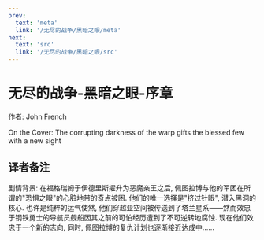 ```yaml
---
prev:
  text: 'meta'
  link: '/无尽的战争/黑暗之眼/meta'
next:
  text: 'src'
  link: '/无尽的战争/黑暗之眼/src'
---
```


# 无尽的战争-黑暗之眼-序章

作者: John French

On the Cover: The corrupting darkness of the warp gifts the blessed few with a new sight

## 译者备注

剧情背景: 在福格瑞姆于伊德里斯擢升为恶魔亲王之后, 佩图拉博与他的军团在所谓的"恐惧之眼"的心脏地带的奇点被困. 他们的唯一选择是"挤过针眼", 潜入黑洞的核心. 也许是纯粹的运气使然, 他们穿越亚空间被传送到了塔兰星系——然而效忠于钢铁勇士的导航员舰船因其之前的可怕经历遭到了不可逆转地腐蚀. 现在他们效忠于一个新的志向, 同时, 佩图拉博的复仇计划也逐渐接近达成中……
